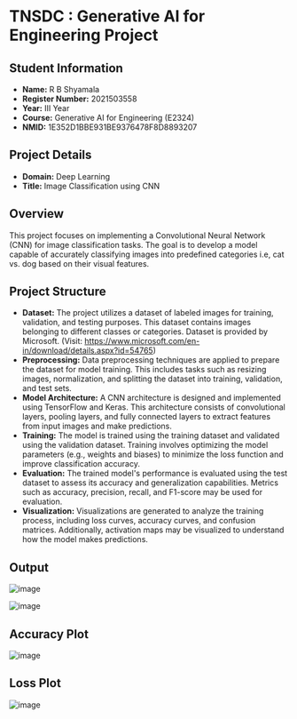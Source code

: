 # TNSDC : Generative AI for Engineering Project

## Student Information

- **Name:** R B Shyamala
- **Register Number:** 2021503558
- **Year:** III Year
- **Course:** Generative AI for Engineering (E2324)
- **NMID:** 1E352D1BBE931BE9376478F8D8893207

## Project Details

- **Domain:** Deep Learning
- **Title:** Image Classification using CNN

## Overview

This project focuses on implementing a Convolutional Neural Network (CNN) for image classification tasks. The goal is to develop a model capable of accurately classifying images into predefined categories i.e, cat vs. dog based on their visual features.

## Project Structure

- **Dataset:** The project utilizes a dataset of labeled images for training, validation, and testing purposes. This dataset contains images belonging to different classes or categories. Dataset is provided by Microsoft. (Visit: https://www.microsoft.com/en-in/download/details.aspx?id=54765)
- **Preprocessing:** Data preprocessing techniques are applied to prepare the dataset for model training. This includes tasks such as resizing images, normalization, and splitting the dataset into training, validation, and test sets.
- **Model Architecture:** A CNN architecture is designed and implemented using TensorFlow and Keras. This architecture consists of convolutional layers, pooling layers, and fully connected layers to extract features from input images and make predictions.
- **Training:** The model is trained using the training dataset and validated using the validation dataset. Training involves optimizing the model parameters (e.g., weights and biases) to minimize the loss function and improve classification accuracy.
- **Evaluation:** The trained model's performance is evaluated using the test dataset to assess its accuracy and generalization capabilities. Metrics such as accuracy, precision, recall, and F1-score may be used for evaluation.
- **Visualization:** Visualizations are generated to analyze the training process, including loss curves, accuracy curves, and confusion matrices. Additionally, activation maps may be visualized to understand how the model makes predictions.

## Output

![image](https://github.com/Shyami31/TNSDC-Naan-Mudhalvan-Project--Image-Classification-using-CNN/assets/113786035/c4db027c-ec25-4668-9ac8-8fa6a3383bf6)

![image](https://github.com/Shyami31/TNSDC-Naan-Mudhalvan-Project--Image-Classification-using-CNN/assets/113786035/c602585b-af67-4fcb-9a18-c825bfdb1725)

## Accuracy Plot

![image](https://github.com/Shyami31/TNSDC-Naan-Mudhalvan-Project--Image-Classification-using-CNN/assets/113786035/eb09a54d-4d1e-4564-8765-85819fbe95db)

## Loss Plot

![image](https://github.com/Shyami31/TNSDC-Naan-Mudhalvan-Project--Image-Classification-using-CNN/assets/113786035/b6dc350c-185d-4f1a-b3c7-307ac710a4cf)
